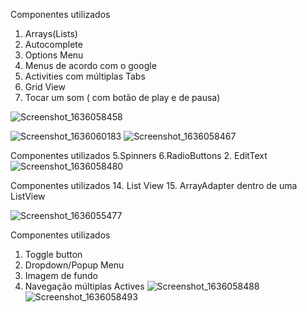 Componentes utilizados 
1. Arrays(Lists)
4. Autocomplete
7. Options Menu
9. Menus de acordo com o google
13. Activities	com	múltiplas	Tabs
16. Grid View
17. Tocar um som ( com botão de play e de pausa)


![Screenshot_1636058458](https://user-images.githubusercontent.com/28407757/140425748-60cdce6a-4d49-4e6e-8a98-416b15a56754.png)

![Screenshot_1636060183](https://user-images.githubusercontent.com/28407757/140425758-fb2aee27-4439-4d0e-8854-3a0a12bab2eb.png)
![Screenshot_1636058467](https://user-images.githubusercontent.com/28407757/140426422-44cdcf9f-ed2b-4591-8f40-37024ed76fcd.png)

Componentes utilizados
5.Spinners
6.RadioButtons
2. EditText
![Screenshot_1636058480](https://user-images.githubusercontent.com/28407757/140426442-454f4398-25ab-435f-a081-e61eec0a1f3a.png)


Componentes utilizados 
14. List View
15. ArrayAdapter dentro de uma ListView

![Screenshot_1636055477](https://user-images.githubusercontent.com/28407757/140425405-db573418-9570-4844-9ccb-a3b7ab9a76c5.png)

Componentes utilizados
1. 	Toggle	button
8. Dropdown/Popup	Menu
11. Imagem	de	fundo
12. Navegação múltiplas Actives
![Screenshot_1636058488](https://user-images.githubusercontent.com/28407757/140427109-0d3d3fbd-d547-4b7c-9442-6638b428e64f.png)
![Screenshot_1636058493](https://user-images.githubusercontent.com/28407757/140427119-a139e4dc-e3f8-4cee-95f8-17ee9b094b57.png)


